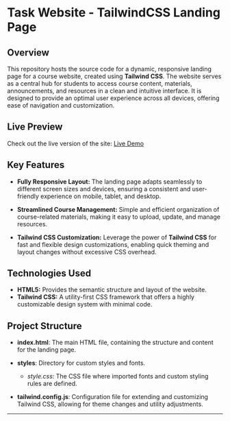 

# Task Website - TailwindCSS Landing Page

## Overview

This repository hosts the source code for a dynamic, responsive landing page for a course website, created using **Tailwind CSS**. The website serves as a central hub for students to access course content, materials, announcements, and resources in a clean and intuitive interface. It is designed to provide an optimal user experience across all devices, offering ease of navigation and customization.

## Live Preview
Check out the live version of the site: [Live Demo](https://landingcsstailwind.netlify.app/)

## Key Features

- **Fully Responsive Layout:** The landing page adapts seamlessly to different screen sizes and devices, ensuring a consistent and user-friendly experience on mobile, tablet, and desktop.
  
- **Streamlined Course Management:** Simple and efficient organization of course-related materials, making it easy to upload, update, and manage resources.

- **Tailwind CSS Customization:** Leverage the power of **Tailwind CSS** for fast and flexible design customizations, enabling quick theming and layout changes without excessive CSS overhead.

## Technologies Used

- **HTML5:** Provides the semantic structure and layout of the website.
- **Tailwind CSS:** A utility-first CSS framework that offers a highly customizable design system with minimal code.
  
## Project Structure

- **index.html**: The main HTML file, containing the structure and content for the landing page.
  
- **styles**: Directory for custom styles and fonts.
   - *style.css*: The CSS file where imported fonts and custom styling rules are defined.
  
- **tailwind.config.js**: Configuration file for extending and customizing Tailwind CSS, allowing for theme changes and utility adjustments.

---
